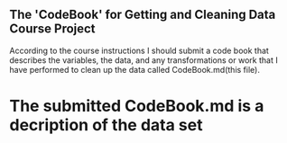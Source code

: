 ## The 'CodeBook' for Getting and Cleaning Data Course Project

According to the course instructions I should submit a code book that describes the variables, the data, and any transformations or work that I have performed to clean up the data called CodeBook.md(this file).

# The submitted CodeBook.md is a decription of the data set
